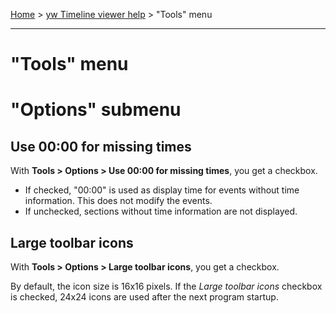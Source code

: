 [Home](..) > [yw Timeline viewer help](index.md) > "Tools" menu

---

# "Tools" menu

# "Options" submenu

## Use 00:00 for missing times

With **Tools > Options > Use 00:00 for missing times**, you get a checkbox.

 -   If checked, "00:00" is used as display time for events
     without time information. This does not modify the events.
 -   If unchecked, sections without time information are not
     displayed.
     
## Large toolbar icons

With **Tools > Options > Large toolbar icons**, you get a checkbox.

By default, the icon size is 16x16 pixels. If the *Large toolbar icons*
checkbox is checked, 24x24 icons are used after the next program startup.

